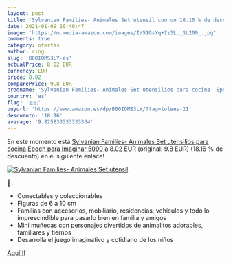 ```yaml
---
layout: post
title: 'Sylvanian Families- Animales Set utensil con un 18.16 % de descuento'
date: 2021-01-09 20:40:47
image: 'https://m.media-amazon.com/images/I/51GsYq+Iz3L._SL200_.jpg'
comments: true
category: ofertas
author: ring
slug: 'B00IOMS3LY-es'
actualPrice: 8.02 EUR
currency: EUR
price: 8.02
comparePrice: 9.8 EUR
prodname: 'Sylvanian Families- Animales Set utensilios para cocina  Epoch para Imaginar 5090 '
country: 'es'
flag: '🇪🇸'
buyurl: 'https://www.amazon.es/dp/B00IOMS3LY/?tag=tolees-21'
descuento: '18.16'
average: '9.825833333333334'
---
```


En este momento está [Sylvanian Families- Animales Set utensilios para cocina  Epoch para Imaginar 5090 ](https://www.amazon.es/dp/B00IOMS3LY/?tag=tolees-21) a 8.02 EUR (original: 9.8 EUR) (18.16 %  de descuento) en el siguiente enlace!

[![Sylvanian Families- Animales Set utensil](https://m.media-amazon.com/images/I/51GsYq+Iz3L._SL200_.jpg)](https://www.amazon.es/dp/B00IOMS3LY/?tag=tolees-21)

🔎:

- Conectables y coleccionables
- Figuras de 6 a 10 cm
- Familias con accesorios, mobiliario, residencias, vehículos y todo lo imprescindible para pasarlo bien en familia y amigos
- Mini muñecas con personajes divertidos de animalitos adorables, familiares y tiernos
- Desarrolla el juego imaginativo y cotidiano de los niños

[Aquí!!!](https://www.amazon.es/dp/B00IOMS3LY/?tag=tolees-21)
